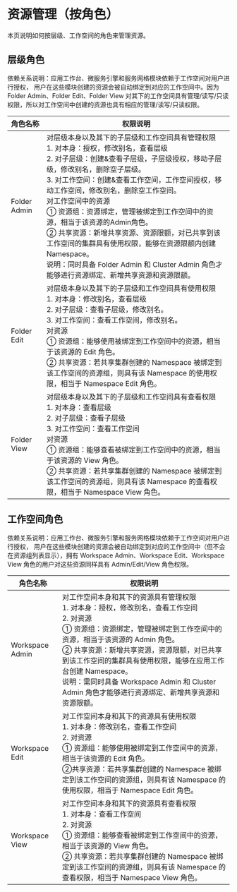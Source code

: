 # 资源管理（按角色）

本页说明如何按层级、工作空间的角色来管理资源。

## 层级角色

依赖关系说明：应用工作台、微服务引擎和服务网格模块依赖于工作空间对用户进行授权， 用户在这些模块创建的资源会被自动绑定到对应的工作空间中。因为 Folder Admin、Folder Edit、Folder View 对其下的工作空间具有管理/读写/只读权限，所以对工作空间中创建的资源也具有相应的管理/读写/只读权限。

| 角色名称     | 权限说明                                                     |
| ------------ | ------------------------------------------------------------ |
| Folder Admin | 对层级本身以及其下的子层级和工作空间具有管理权限 <br />1. 对本身：授权，修改别名，查看层级 <br />2. 对子层级：创建&查看子层级，子层级授权，移动子层级，修改别名，删除空子层级。<br />3. 对工作空间：创建&查看工作空间，工作空间授权，移动工作空间，修改别名，删除空工作空间。 <br />对工作空间中的资源<br /> ① 资源组：资源绑定，管理被绑定到工作空间中的资源，相当于该资源的Admin角色。<br /> ② 共享资源：新增共享资源、资源限额，对已共享到该工作空间的集群具有使用权限，能够在资源限额内创建Namespace。 <br />说明：同时具备 Folder Admin 和 Cluster Admin 角色才能够进行资源绑定、新增共享资源和资源限额。 |
| Folder Edit  | 对层级本身以及其下的子层级和工作空间具有使用权限 <br />1. 对本身：修改别名，查看层级 <br />2. 对子层级：查看子层级，修改别名。 <br />3. 对工作空间：查看工作空间，修改别名。 <br />对资源 <br />① 资源组：能够使用被绑定到工作空间中的资源，相当于该资源的 Edit 角色。 <br />② 共享资源：若共享集群创建的 Namespace 被绑定到该工作空间的资源组，则具有该 Namespace 的使用权限，相当于 Namespace Edit 角色。 |
| Folder View  | 对层级本身以及其下的子层级和工作空间具有查看权限 <br />1. 对本身：查看层级 <br />2. 对子层级：查看子层级<br />3. 对工作空间：查看工作空间<br />对资源<br />① 资源组：能够查看被绑定到工作空间中的资源，相当于该资源的 View 角色。 <br />② 共享资源：若共享集群创建的 Namespace 被绑定到该工作空间的资源组，则具有该 Namespace 的查看权限，相当于 Namespace View 角色。 |

## 工作空间角色

依赖关系说明：应用工作台、微服务引擎和服务网格模块依赖于工作空间对用户进行授权， 用户在这些模块创建的资源会被自动绑定到对应的工作空间中（但不会在资源组列表显示），拥有 Workspace Admin、Workspace Edit、Workspace View 角色的用户对这些资源同样具有 Admin/Edit/View 角色权限。

| 角色名称        | 权限说明                                                     |
| --------------- | ------------------------------------------------------------ |
| Workspace Admin | 对工作空间本身和其下的资源具有管理权限 <br />1. 对本身：授权，修改别名，查看工作空间<br />2. 对资源 <br />① 资源组：资源绑定，管理被绑定到工作空间中的资源，相当于该资源的 Admin 角色。<br />② 共享资源：新增共享资源，资源限额，对已共享到该工作空间的集群具有使用权限，能够在应用工作台创建 Namespace。 <br />说明：需同时具备 Workspace Admin 和 Cluster Admin 角色才能够进行资源绑定、新增共享资源和资源限额。 |
| Workspace Edit  | 对工作空间本身和其下的资源具有使用权限<br />1. 对本身：修改别名，查看工作空间<br />2. 对资源 <br />① 资源组：能够使用被绑定到工作空间中的资源，相当于该资源的 Edit 角色。 <br />②共享资源：若共享集群创建的 Namespace 被绑定到该工作空间的资源组，则具有该 Namespace 的使用权限，相当于 Namespace Edit 角色。 |
| Workspace View  | 对工作空间本身和其下的资源具有查看权限 <br />1. 对本身：查看工作空间 <br />2. 对资源 <br />① 资源组：能够查看被绑定到工作空间中的资源，相当于该资源的 View 角色。<br />② 共享资源：若共享集群创建的 Namespace 被绑定到该工作空间的资源组，则具有该 Namespace 的查看权限，相当于 Namespace View 角色。 |
